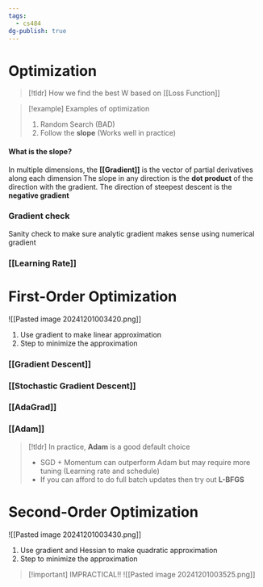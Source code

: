 ```yaml
---
tags:
  - cs484
dg-publish: true
---
```

# Optimization
> [!tldr] How we find the best W based on [[Loss Function]]

> [!example] Examples of optimization
> 1. Random Search (BAD)
> 2. Follow the **slope** (Works well in practice)

#### What is the slope?
In multiple dimensions, the **[[Gradient]]** is the vector of partial derivatives along each dimension
The slope in any direction is the **dot product** of the direction with the gradient. The direction of steepest descent is the **negative gradient**

### Gradient check
Sanity check to make sure analytic gradient makes sense using numerical gradient 

### [[Learning Rate]]

# First-Order Optimization
![[Pasted image 20241201003420.png]]
1. Use gradient to make linear approximation
2. Step to minimize the approximation
### [[Gradient Descent]]
### [[Stochastic Gradient Descent]]
### [[AdaGrad]]
### [[Adam]]

> [!tldr] In practice, **Adam** is a good default choice
> * SGD + Momentum can outperform Adam but may require more tuning (Learning rate and schedule)
> * If you can afford to do full batch updates then try out **L-BFGS**



# Second-Order Optimization
![[Pasted image 20241201003430.png]]
1. Use gradient and Hessian to make quadratic approximation
2. Step to minimize the approximation

> [!important] IMPRACTICAL!!
![[Pasted image 20241201003525.png]]


